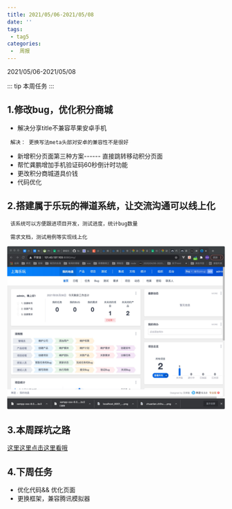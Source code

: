 ```yaml
---
title: 2021/05/06-2021/05/08
date: ''
tags:
 - tag5
categories: 
 -  周报
---
```


2021/05/06-2021/05/08

::: tip
本周任务
:::

## 1.修改bug，优化积分商城

- 解决分享title不兼容苹果安卓手机

` 解决： 更换写法meta头部对安卓的兼容性不是很好` 

- 新增积分页面第三种方案------ 直接跳转移动积分页面
- 帮忙龚鹏增加手机验证码60秒倒计时功能
- 更改积分商城道具价钱
- 代码优化
## 2.搭建属于乐玩的禅道系统，让交流沟通可以线上化
` 该系统可以方便跟进项目开发，测试进度，统计bug数量`

` 需求文档，测试用例等实现线上化`

![An image](./WechatIMG9309.jpeg)

## 3.本周踩坑之路

[这里这里点击这里看哦](./0409.html)

## 4.下周任务

- 优化代码&& 优化页面
- 更换框架，兼容腾讯模拟器


